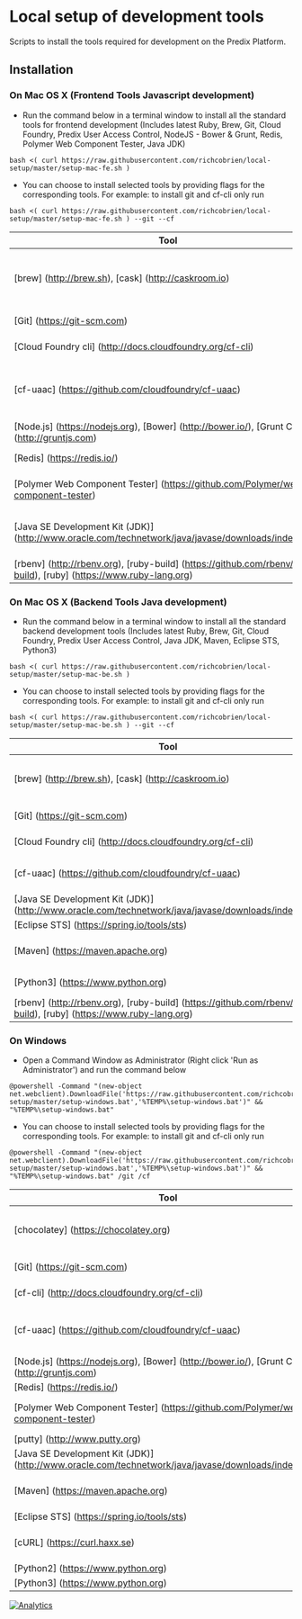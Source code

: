 # Local setup of development tools

Scripts to install the tools required for development on the Predix Platform.

## Installation

### On Mac OS X (Frontend Tools Javascript development)

* Run the command below in a terminal window to install all the standard tools for frontend development (Includes latest Ruby, Brew, Git, Cloud Foundry, Predix User Access Control, NodeJS - Bower & Grunt, Redis, Polymer Web Component Tester, Java JDK)
```
bash <( curl https://raw.githubusercontent.com/richcobrien/local-setup/master/setup-mac-fe.sh )
```
* You can choose to install selected tools by providing flags for the corresponding tools.
For example: to install git and cf-cli only run
```
bash <( curl https://raw.githubusercontent.com/richcobrien/local-setup/master/setup-mac-fe.sh ) --git --cf
```

Tool | Flag | Notes
--- | --- | ---
[brew] (http://brew.sh), [cask] (http://caskroom.io) | | Required to manage the installation of tools
[Git] (https://git-scm.com) | --git | Git Repository
[Cloud Foundry cli] (http://docs.cloudfoundry.org/cf-cli) | --cf | Used for Predix
[cf-uaac] (https://github.com/cloudfoundry/cf-uaac) | --uaac | (Frontend) User Access Control for Predix 
[Node.js] (https://nodejs.org), [Bower] (http://bower.io/), [Grunt CLI] (http://gruntjs.com) | --nodejs | (Frontend) UI Tools
[Redis] (https://redis.io/) | --redis | Datastore
[Polymer Web Component Tester] (https://github.com/Polymer/web-component-tester) | --wct | (Frontend) UI testing tool
[Java SE Development Kit (JDK)] (http://www.oracle.com/technetwork/java/javase/downloads/index.html) | --jdk | Language Used for Frontend Testing
[rbenv] (http://rbenv.org), [ruby-build] (https://github.com/rbenv/ruby-build), [ruby] (https://www.ruby-lang.org) | | 


### On Mac OS X (Backend Tools Java development)

* Run the command below in a terminal window to install all the standard backend development tools (Includes latest Ruby, Brew, Git, Cloud Foundry, Predix User Access Control, Java JDK, Maven, Eclipse STS, Python3)
```
bash <( curl https://raw.githubusercontent.com/richcobrien/local-setup/master/setup-mac-be.sh )
```
* You can choose to install selected tools by providing flags for the corresponding tools.
For example: to install git and cf-cli only run
```
bash <( curl https://raw.githubusercontent.com/richcobrien/local-setup/master/setup-mac-be.sh ) --git --cf
```

Tool | Flag | Notes
--- | --- | ---
[brew] (http://brew.sh), [cask] (http://caskroom.io) | | Required to manage the installation of tools
[Git] (https://git-scm.com) | --git | Git Repository
[Cloud Foundry cli] (http://docs.cloudfoundry.org/cf-cli) | --cf | Used for Predix
[cf-uaac] (https://github.com/cloudfoundry/cf-uaac) | --uaac | User Access Control for Predix 
[Java SE Development Kit (JDK)] (http://www.oracle.com/technetwork/java/javase/downloads/index.html) | --jdk | Language
[Eclipse STS] (https://spring.io/tools/sts) | --sts | Spring IDE
[Maven] (https://maven.apache.org) | --maven | Software Build Management
[Python3] (https://www.python.org) | --python3 | Language
[rbenv] (http://rbenv.org), [ruby-build] (https://github.com/rbenv/ruby-build), [ruby] (https://www.ruby-lang.org) | | 


### On Windows
* Open a Command Window as Administrator (Right click 'Run as Administrator') and run the command below
```
@powershell -Command "(new-object net.webclient).DownloadFile('https://raw.githubusercontent.com/richcobrien/local-setup/master/setup-windows.bat','%TEMP%\setup-windows.bat')" && "%TEMP%\setup-windows.bat"
```
* You can choose to install selected tools by providing flags for the corresponding tools.
For example: to install git and cf-cli only run
```
@powershell -Command "(new-object net.webclient).DownloadFile('https://raw.githubusercontent.com/richcobrien/local-setup/master/setup-windows.bat','%TEMP%\setup-windows.bat')" && "%TEMP%\setup-windows.bat" /git /cf
```

Tool | Flag | Notes
--- | --- | ---
[chocolatey] (https://chocolatey.org) | | Required to manage the installation of tools
[Git] (https://git-scm.com) | /git | Git Repository
[cf-cli] (http://docs.cloudfoundry.org/cf-cli) | /cf | Used for Predix
[cf-uaac] (https://github.com/cloudfoundry/cf-uaac) | /uaac | (Frontend) User Access Control for Predix 
[Node.js] (https://nodejs.org), [Bower] (http://bower.io/), [Grunt CLI] (http://gruntjs.com) | /nodejs | (Frontend) UI Tools
[Redis] (https://redis.io/) | /redis | Datastore
[Polymer Web Component Tester] (https://github.com/Polymer/web-component-tester) | /wct | (Frontend) UI testing tool
[putty] (http://www.putty.org) | /putty | SSH Utility
[Java SE Development Kit (JDK)] (http://www.oracle.com/technetwork/java/javase/downloads/index.html) | /jdk | Language
[Maven] (https://maven.apache.org) | /maven | Software Build Management
[Eclipse STS] (https://spring.io/tools/sts) | /sts | Spring IDE
[cURL] (https://curl.haxx.se) | /curl | Cli URL transfer library
[Python2] (https://www.python.org) | /python2 | Language
[Python3] (https://www.python.org) | /python3 | Language

[![Analytics](https://ga-beacon.appspot.com/UA-82773213-1/local-setup/readme?pixel)](https://github.com/PredixDev)

